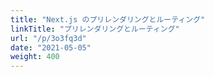 ```yaml
---
title: "Next.js のプリレンダリングとルーティング"
linkTitle: "プリレンダリングとルーティング"
url: "/p/3o3fq3d"
date: "2021-05-05"
weight: 400
---
```


